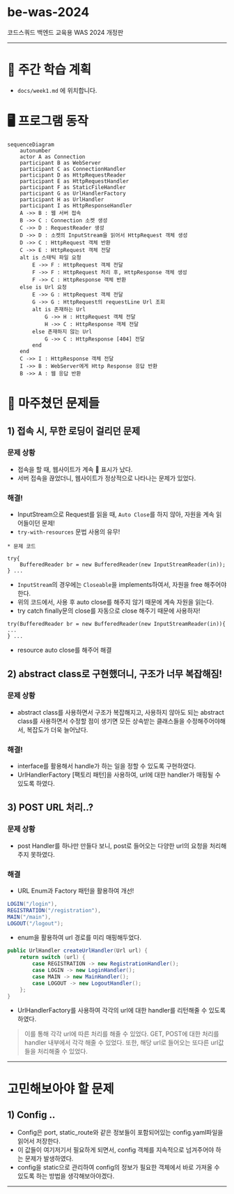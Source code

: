 # be-was-2024

코드스쿼드 백엔드 교육용 WAS 2024 개정판

---

# 📖 주간 학습 계획

- ```docs/week1.md``` 에 위치합니다.

# 🖥️ 프로그램 동작

```mermaid
sequenceDiagram
    autonumber
    actor A as Connection
    participant B as WebServer
    participant C as ConnectionHandler
    participant D as HttpRequestReader
    participant E as HttpRequestHandler
    participant F as StaticFileHandler
    participant G as UrlHandlerFactory
    participant H as UrlHandler
    participant I as HttpResponseHandler
    A ->> B : 웹 서버 접속
    B ->> C : Connection 소켓 생성
    C ->> D : RequestReader 생성
    D ->> D : 소켓의 InputStream을 읽어서 HttpRequest 객체 생성
    D ->> C : HttpRequest 객체 반환
    C ->> E : HttpRequest 객체 전달
    alt is 스태틱 파일 요청
        E ->> F : HttpRequest 객체 전달
        F ->> F : HttpRequest 처리 후, HttpResponse 객체 생성
        F ->> C : HttpResponse 객체 반환
    else is Url 요청
        E ->> G : HttpRequest 객체 전달
        G ->> G : HttpRequest의 requestLine Url 조회
        alt is 존재하는 Url
            G ->> H : HttpRequest 객체 전달
            H ->> C : HttpResponse 객체 전달
        else 존재하지 않는 Url
            G ->> C : HttpResponse [404] 전달
        end
    end
    C ->> I : HttpResponse 객체 전달
    I ->> B : WebServer에게 Http Response 응답 반환
    B ->> A : 웹 응답 반환
```

# 🤯 마주쳤던 문제들

## 1) 접속 시, 무한 로딩이 걸리던 문제

### 문제 상황

- 접속을 할 때, 웹사이트가 계속 🔄 표시가 났다.
- 서버 접속을 끊었더니, 웹사이트가 정상적으로 나타나는 문제가 있었다.

### 해결!

- InputStream으로 Request를 읽을 때, ```Auto Close```를 하지 않아, 자원을 계속 읽어들이던 문제!
- ```try-with-resources``` 문법 사용의 유무!

```
* 문제 코드

try{
    BufferedReader br = new BufferedReader(new InputStreamReader(in));
} ...
```

- ```InputStream```의 경우에는 ```Closeable```을 implements하여서, 자원을 free 해주어야 한다.
- 위의 코드에서, 사용 후 auto close를 해주지 않기 때문에 계속 자원을 읽는다.
- try catch finally문의 close를 자동으로 close 해주기 때문에 사용하자!

```
try(BufferedReader br = new BufferedReader(new InputStreamReader(in)){
...
} ...
```

- resource auto close를 해주어 해결

## 2) abstract class로 구현했더니, 구조가 너무 복잡해짐! 

### 문제 상황
- abstract class를 사용하면서 구조가 복잡해지고, 사용하지 않아도 되는 abstract class를 사용하면서 수정할 점이 생기면 모든 상속받는 클래스들을 수정해주어야해서, 복잡도가 더욱 늘어났다.

### 해결!
- interface를 활용해서 handle가 하는 일을 정할 수 있도록 구현하였다.
- UrlHandlerFactory [팩토리 패턴]을 사용하여, url에 대한 handler가 매핑될 수 있도록 하였다.

## 3) POST URL 처리..?

### 문제 상황
- post Handler를 하나만 만들다 보니, post로 들어오는 다양한 url의 요청을 처리해주지 못하였다.

### 해결
- URL Enum과 Factory 패턴을 활용하여 개선!
```java
LOGIN("/login"),
REGISTRATION("/registration"),
MAIN("/main"),
LOGOUT("/logout");
```
- enum을 활용하여 url 경로를 미리 매핑해두었다.
```java
public UrlHandler createUrlHandler(Url url) {
    return switch (url) {
        case REGISTRATION -> new RegistrationHandler();
        case LOGIN -> new LoginHandler();
        case MAIN -> new MainHandler();
        case LOGOUT -> new LogoutHandler();
    };
}   
```
- UrlHandlerFactory를 사용하여 각각의 url에 대한 handler를 리턴해줄 수 있도록 하였다.

> 이를 통해 각각 url에 따른 처리를 해줄 수 있었다.
> GET, POST에 대한 처리를 handler 내부에서 각각 해줄 수 있었다.
> 또한, 해당 url로 들어오는 또다른 url값들을 처리해줄 수 있었다.


---

# 고민해보아야 할 문제

## 1) Config ..
- Config은 port, static_route와 같은 정보들이 포함되어있는 config.yaml파일을 읽어서 저장한다.
- 이 값들이 여기저기서 필요하게 되면서, config 객체를 지속적으로 넘겨주어야 하는 문제가 발생하였다.
- config을 static으로 관리하여 config의 정보가 필요한 객체에서 바로 가져올 수 있도록 하는 방법을 생각해보아야겠다.

---